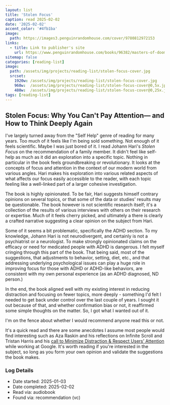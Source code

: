 ```yaml
---
layout: list
title: 'Stolen Focus'
caption: read 2025-02-02
date: '2025-02-02'
accent_color: '#4fb1ba'
image: 
  path: https://images3.penguinrandomhouse.com/cover/9780812972153
links:
  - title: Link to publisher's site
    url: https://www.penguinrandomhouse.com/books/96382/masters-of-doom-by-david-kushner/9780812972153/ 
sitemap: false
categories: [reading-list]
image: 
  path: /assets/img/projects/reading-list/stolen-focus-cover.jpg
  srcset: 
    1920w: /assets/img/projects/reading-list/stolen-focus-cover.jpg
    960w:  /assets/img/projects/reading-list/stolen-focus-cover@0,5x.jpg
    480w:  /assets/img/projects/reading-list/stolen-focus-cover@0,25x.jpg
tags: [reading-list]
---
```


## Stolen Focus: Why You Can't Pay Attention— and How to Think Deeply Again

I've largely turned away from the "Self Help" genre of reading for many years. Too much of it feels like I'm being sold something. Not enough of it feels scientific. Maybe I was just bored of it. I read Johann Hari's _Stolen Focus_ on the recommendation of a family member. It didn't feel like self-help as much as it did an exploration into a specific topic. Nothing in particular in the book feels groundbreaking or revolutionary. It looks at the concepts of focus and attention in the context of our modern world from various angles. Hari makes his exploration into various related aspects of what affects our focus easily accessible to the reader, with each topic feeling like a well-linked part of a larger cohesive investigation.

The book is highly opinionated. To be fair, Hari suggests himself contrary opinions on several topics, or that some of the data or studies' results may be questionable. The book however is not scientific research itself; it's a collection of the results of various interviews with others on their research or expertise. Much of it feels cherry picked, and ultimately a there is clearly a crafted narrative suggesting a clear opinion on the subject from Hari. 

Some of it seems a bit problematic, specifically the ADHD section. To my knowledge, Johann Hari is not neurodivergent, and certainly is not a psychiatrist or a neurologist. To make strongly opinionated claims on the efficacy or need for medicated people with ADHD is dangerous. I felt myself cringing through this part of the book. That being said, most of the suggestions, that adjustments to behavior, setting, diet, etc., and that addressing underlying psychological issues can play a huge role in improving focus for those with ADHD or ADHD-like behaviors, are consistent with my own personal experience (as an ADHD diagnosed, ND person.)

In the end, the book aligned well with my existing interest in reducing distraction and focusing on fewer topics, more deeply - something I'd felt I needed to get back under control over the last couple of years. I sought it out because of that, and whether confirmation bias or not, it reaffirmed some simple thoughts on the matter. So, I got what I wanted out of it.

I'm on the fence about whether I would recommend anyone read this or not.

It's a quick read and there are some anecdotes I assume most people would find interesting such as Aza Raskin and his reflections on Infinite Scroll and Tristan Harris and his [call to Minimize Distraction & Respect Users’ Attention](https://archive.org/details/378841682-a-call-to-minimize-distraction-respect-users-attention-by-tristan-harris) while working at Google. It's worth reading if you're interested in the subject, so long as you form your own opinion and validate the suggestions the book makes. 


### Log Details

- Date started: 2025-01-03
- Date completed: 2025-02-02
- Read via: audiobook
- Found via: recommendation (vc)
